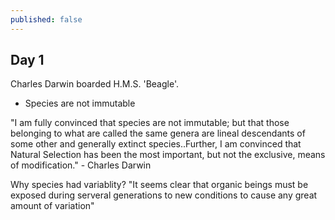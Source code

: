 ```yaml
---
published: false
---
```

## Day 1

Charles Darwin boarded H.M.S. 'Beagle'.

- Species are not immutable

"I am fully convinced that species are not immutable; but that those belonging to what are called the same genera are lineal descendants of some other and generally extinct species..Further, I am convinced that Natural Selection has been the most important, but not the exclusive, means of modification." - Charles Darwin

Why species had variablity? 
"It seems clear that organic beings must be exposed during serveral generations to new conditions to cause any great amount of variation"

